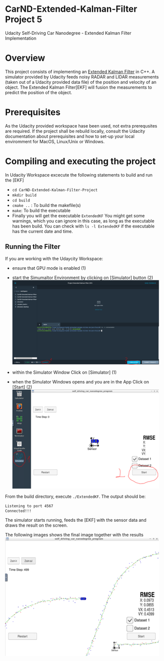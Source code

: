 # CarND-Extended-Kalman-Filter Project 5
Udacity Self-Driving Car Nanodegree - Extended Kalman Filter Implementation

# Overview

This project consists of implementing an [Extended Kalman Filter](https://en.wikipedia.org/wiki/Extended_Kalman_filter) in C++. 
A simulator provided by Udacity feeds noisy RADAR and LIDAR measurements (taken out of a Udacity provided data file) of the position and velocity of an object. 
The Extended Kalman Filter[EKF] will fusion the measurements to predict the position of the object. 

# Prerequisites

As the Udacity provided workspace hase been used, not extra prerequsites are required.
If the project shall be rebuild locally, consult the Udacity documentation about prerequisites and how to set-up your local
enviromment for MacOS, Linux/Unix or Windows.

# Compiling and executing the project

In Udacity Workspace excecute the following statements to build and run the [EKF]
- `cd CarND-Extended-Kalman-Filter-Project` 
- `mkdir build`
- `cd build`
- `cmake ..` : To build the makefile(s)
- `make`: To build the executable
- Finally you will get the executable `ExtendedKF` 
You might get some warnings, which you can ignore in this case, as long as the executable has been build.
You can check with `ls -l ExtendedKF` if the executable has the current date and time.


## Running the Filter

If you are working with the Udaycity Workspace:
- ensure that GPU mode is enabled (1)
- start the Simumaltor Environment by clicking on [Simulator] button (2)
![enable the environment](images/start-simulator.PNG)

- within the Simulator Window Click on [Simulator] (1)
- when the Simulator Windows opens and you are in the App Click on [Start] (2)
![run the simulator](images/run_simulator.PNG)

From the build directory, execute `./ExtendedKF`. The output should be:

```
Listening to port 4567
Connected!!!
```

The simulator starts running, feeds the [EKF] with the sensor data and draws the result on the screen.

The following images shows the final image together with the results 
![Simulator without data](images/result_RMSE.PNG)



